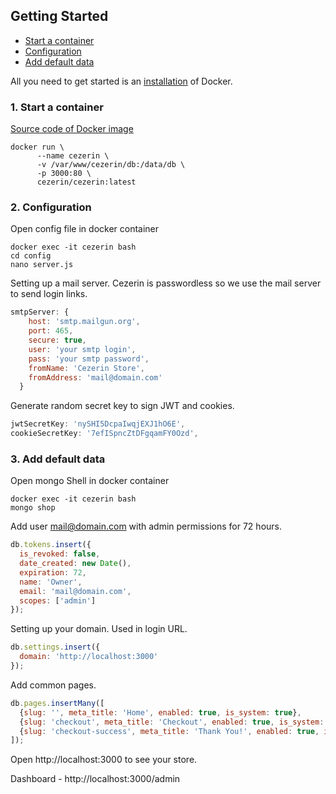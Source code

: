 ## Getting Started

* [Start a container](#1-start-a-container)
* [Configuration](#2-configuration)
* [Add default data](#3-add-default-data)

All you need to get started is an [installation](https://docs.docker.com/installation/#installation) of Docker.

### 1. Start a container

[Source code of Docker image](https://github.com/cezerin/docker-cezerin)

```shell
docker run \
      --name cezerin \
      -v /var/www/cezerin/db:/data/db \
      -p 3000:80 \
      cezerin/cezerin:latest
```

### 2. Configuration

Open config file in docker container

```shell
docker exec -it cezerin bash
cd config
nano server.js
```

Setting up a mail server. Cezerin is passwordless so we use the mail server to send login links.

```js
smtpServer: {
    host: 'smtp.mailgun.org',
    port: 465,
    secure: true,
    user: 'your smtp login',
    pass: 'your smtp password',
    fromName: 'Cezerin Store',
    fromAddress: 'mail@domain.com'
  }
```

Generate random secret key to sign JWT and cookies.

```js
jwtSecretKey: 'nySHI5DcpaIwqjEXJ1hO6E',
cookieSecretKey: '7efISpncZtDFgqamFY0Ozd',
```


### 3. Add default data

Open mongo Shell in docker container

```shell
docker exec -it cezerin bash
mongo shop
```

Add user mail@domain.com with admin permissions for 72 hours.

```js
db.tokens.insert({
  is_revoked: false,
  date_created: new Date(),
  expiration: 72,
  name: 'Owner',
  email: 'mail@domain.com',
  scopes: ['admin']  
});
```

Setting up your domain. Used in login URL.

```js
db.settings.insert({
  domain: 'http://localhost:3000'
});
```

Add common pages.

```js
db.pages.insertMany([
  {slug: '', meta_title: 'Home', enabled: true, is_system: true},
  {slug: 'checkout', meta_title: 'Checkout', enabled: true, is_system: true},
  {slug: 'checkout-success', meta_title: 'Thank You!', enabled: true, is_system: true}
]);
```


Open http://localhost:3000 to see your store.

Dashboard - http://localhost:3000/admin
